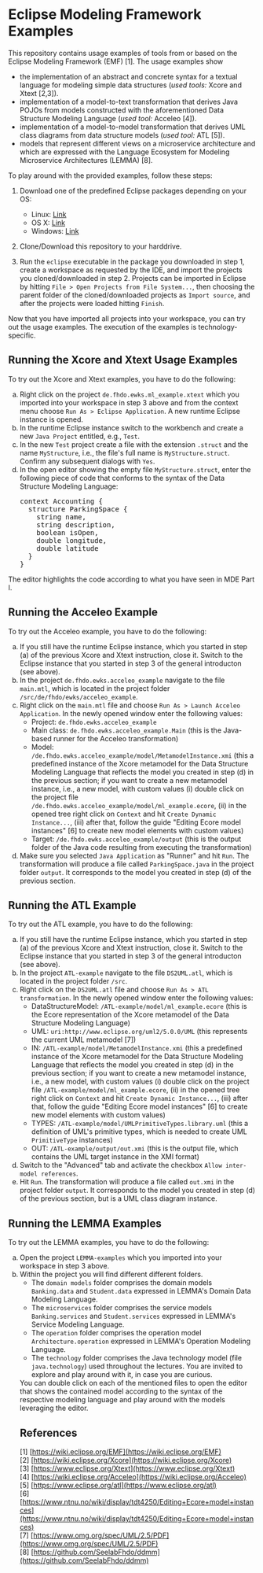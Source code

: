 # Eclipse Modeling Framework Examples

This repository contains usage examples of tools from or based on the Eclipse Modeling Framework (EMF) [1]. The usage examples show

- the implementation of an abstract and concrete syntax for a textual language for modeling simple data structures (*used tools:* Xcore and Xtext [2,3]).
- implementation of a model-to-text transformation that derives Java POJOs from models constructed with the aforementioned Data Structure Modeling Language (*used tool:* Acceleo [4]).
- implementation of a model-to-model transformation that derives UML class diagrams from data structure models (*used tool:* ATL [5]).
- models that represent different views on a microservice architecture and which are expressed with the Language Ecosystem for Modeling Microservice Architectures (LEMMA) [8].

To play around with the provided examples, follow these steps:

1. Download one of the predefined Eclipse packages depending on your OS:
   * Linux: [Link](https://github.com/SeelabFhdo/ewks2019/releases/download/v1.1/EclipseLEMMA_Linux.zip)
   * OS X: [Link](https://github.com/SeelabFhdo/ewks2019/releases/download/v1.1/EclipseLEMMA_macOS.zip)
   * Windows: [Link](https://github.com/SeelabFhdo/ewks2019/releases/download/v1.1/EclipseLEMMA_Windows.zip)

2. Clone/Download this repository to your harddrive. 
3. Run the ``eclipse`` executable in the package you downloaded in step 1, create a workspace as requested by the IDE, and import the projects you cloned/downloaded in step 2. Projects can be imported in Eclipse by hitting ``File > Open Projects from File System...``, then choosing the parent folder of the cloned/downloaded projects as ``Import source``, and after the projects were loaded hitting ``Finish``.

Now that you have imported all projects into your workspace, you can try out the usage examples. The execution of the examples is technology-specific.

## Running the Xcore and Xtext Usage Examples

To try out the Xcore and Xtext examples, you have to do the following:
<ol type="a">
<li>
  Right click on the project <code>de.fhdo.ewks.ml_example.xtext</code> which you imported into your workspace in step 3 above and from the context menu choose <code>Run As > Eclipse Application</code>. A new runtime Eclipse instance is opened.
</li>

<li>
  In the runtime Eclipse instance switch to the workbench and create a new <code>Java Project</code> entitled, e.g., <code>Test</code>.
</li>

<li>
  In the new <code>Test</code> project create a file with the extension <code>.struct</code> and the name <code>MyStructure</code>, i.e., the file's full name is <code>MyStructure.struct</code>. Confirm any subsequent dialogs with <code>Yes</code>.
</li>

<li>
  In the open editor showing the empty file <code>MyStructure.struct</code>, enter the following piece of code that conforms to the syntax of the Data Structure Modeling Language:
<pre>
context Accounting {
  structure ParkingSpace {
    string name,
    string description,
    boolean isOpen,
    double longitude,
    double latitude
  }
}
</pre>
</ol>

The editor highlights the code according to what you have seen in MDE Part I.

## Running the Acceleo Example

To try out the Acceleo example, you have to do the following:
<ol type="a">
<li>
  If you still have the runtime Eclipse instance, which you started in step (a) of the previous Xcore and Xtext instruction, close it. Switch to the Eclipse instance that you started in step 3 of the general introducton (see above).  
</li>

<li>
  In the project <code>de.fhdo.ewks.acceleo_example</code> navigate to the file <code>main.mtl</code>, which is located in the project folder <code>/src/de/fhdo/ewks/acceleo_example</code>.
</li>

<li>
  Right click on the <code>main.mtl</code> file and choose <code>Run As > Launch Acceleo Application</code>. In the newly opened window enter the following values:
  <ul>
    <li>Project: <code>de.fhdo.ewks.acceleo_example</code></li>
    <li>Main class: <code>de.fhdo.ewks.acceleo_example.Main</code> (this is the Java-based runner for the Acceleo transformation)</li>
    <li>Model: <code>/de.fhdo.ewks.acceleo_example/model/MetamodelInstance.xmi</code> (this a predefined instance of the Xcore metamodel for the Data Structure Modeling Language that reflects the model you created in step (d) in the previous section; if you want to create a new metamodel instance, i.e., a new model, with custom values (i) double click on the project file <code>/de.fhdo.ewks.acceleo_example/model/ml_example.ecore</code>, (ii) in the opened tree right click on <code>Context</code> and hit <code>Create Dynamic Instance...</code>, (iii) after that, follow the guide "Editing Ecore model instances" [6] to create new model elements with custom values)</li>
    <li>Target: <code>/de.fhdo.ewks.acceleo_example/output</code> (this is the output folder of the Java code resulting from executing the transformation)</li>
  </ul>
</li>

<li>Make sure you selected <code>Java Application</code> as "Runner" and hit <code>Run</code>. The transformation will produce a file called <code>ParkingSpace.java</code> in the project folder <code>output</code>. It corresponds to the model you created in step (d) of the previous section.
</ol>

## Running the ATL Example

To try out the ATL example, you have to do the following:
<ol type="a">
<li>
  If you still have the runtime Eclipse instance, which you started in step (a) of the previous Xcore and Xtext instruction, close it. Switch to the Eclipse instance that you started in step 3 of the general introducton (see above).  
</li>

<li>
  In the project <code>ATL-example</code> navigate to the file <code>DS2UML.atl</code>, which is located in the project folder <code>/src</code>.
</li>

<li>
  Right click on the <code>DS2UML.atl</code> file and choose <code>Run As > ATL transformation</code>. In the newly opened window enter the following values:
  <ul>
    <li>DataStructureModel: <code>/ATL-example/model/ml_example.ecore</code> (this is the Ecore representation of the Xcore metamodel of the Data Structure Modeling Language)</li>
    <li>UML: <code>uri:http://www.eclipse.org/uml2/5.0.0/UML</code> (this represents the current UML metamodel [7])</li>
    <li>IN: <code>/ATL-example/model/MetamodelInstance.xmi</code> (this a predefined instance of the Xcore metamodel for the Data Structure Modeling Language that reflects the model you created in step (d) in the previous section; if you want to create a new metamodel instance, i.e., a new model, with custom values (i) double click on the project file <code>/ATL-example/model/ml_example.ecore</code>, (ii) in the opened tree right click on <code>Context</code> and hit <code>Create Dynamic Instance...</code>, (iii) after that, follow the guide "Editing Ecore model instances" [6] to create new model elements with custom values)</li>
    <li>TYPES: <code>/ATL-example/model/UMLPrimitiveTypes.library.uml</code> (this a definition of UML's primitive types, which is needed to create UML <code>PrimitiveType</code> instances)</li>
    <li>OUT: <code>/ATL-example/output/out.xmi</code> (this is the output file, which contains the UML target instance in the XMI format)</li>
  </ul>
</li>

<li>
Switch to the "Advanced" tab and activate the checkbox <code>Allow inter-model references</code>.
</li>

<li>
Hit <code>Run</code>. The transformation will produce a file called <code>out.xmi</code> in the project folder <code>output</code>. It corresponds to the model you created in step (d) of the previous section, but is a UML class diagram instance.
</li>
</ol>

## Running the LEMMA Examples

To try out the LEMMA examples, you have to do the following:
<ol type="a">
<li>
  Open the project <code>LEMMA-examples</code> which you imported into your workspace in step 3 above.
</li>

<li>
  Within the project you will find different different folders. 
  <ul>
    <li>The <code>domain models</code> folder comprises the domain models <code>Banking.data</code> and <code>Student.data</code> expressed in LEMMA's Domain Data Modeling Language.</li>
    <li>The <code>microservices</code> folder comprises the service models <code>Banking.services</code> and <code>Student.services</code> expressed in LEMMA's Service Modeling Language.</li>
    <li>The <code>operation</code> folder comprises the operation model <code>Architecture.operation</code> expressed in LEMMA's Operation Modeling Language.</li>
    <li>The <code>technology</code> folder comprises the Java technology model (file <code>java.technology</code>) used throughout the lectures. You are invited to explore and play around with it, in case you are curious.</li>
    </ul>
  You can double click on each of the mentioned files to open the editor that shows the contained model according to the syntax of the respective modeling language and play around with the models leveraging the editor.

## References
[1] [https://wiki.eclipse.org/EMF](https://wiki.eclipse.org/EMF)  
[2] [https://wiki.eclipse.org/Xcore](https://wiki.eclipse.org/Xcore)  
[3] [https://www.eclipse.org/Xtext](https://www.eclipse.org/Xtext)  
[4] [https://wiki.eclipse.org/Acceleo](https://wiki.eclipse.org/Acceleo)  
[5] [https://www.eclipse.org/atl](https://www.eclipse.org/atl)  
[6] [https://www.ntnu.no/wiki/display/tdt4250/Editing+Ecore+model+instances](https://www.ntnu.no/wiki/display/tdt4250/Editing+Ecore+model+instances)  
[7] [https://www.omg.org/spec/UML/2.5/PDF](https://www.omg.org/spec/UML/2.5/PDF)  
[8] [https://github.com/SeelabFhdo/ddmm](https://github.com/SeelabFhdo/ddmm)

